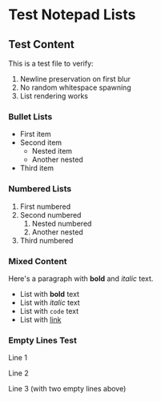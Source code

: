# Test Notepad Lists

## Test Content

This is a test file to verify:

1. Newline preservation on first blur
2. No random whitespace spawning  
3. List rendering works

### Bullet Lists

- First item
- Second item
  - Nested item
  - Another nested
- Third item

### Numbered Lists

1. First numbered
2. Second numbered
   1. Nested numbered
   2. Another nested
3. Third numbered

### Mixed Content

Here's a paragraph with **bold** and *italic* text.

- List with **bold** text
- List with *italic* text
- List with `code` text
- List with [link](https://example.com)

### Empty Lines Test

Line 1

Line 2


Line 3 (with two empty lines above)
